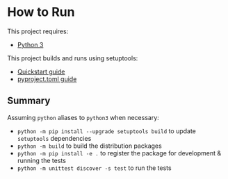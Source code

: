# How to Run

This project requires:

- [Python 3](https://www.python.org/downloads/)

This project builds and runs using setuptools:

- [Quickstart guide](https://setuptools.pypa.io/en/latest/userguide/quickstart.html)
- [pyproject.toml guide](https://setuptools.pypa.io/en/latest/userguide/pyproject_config.html)

## Summary

Assuming `python` aliases to `python3` when necessary:

- `python -m pip install --upgrade setuptools build` to update `setuptools` dependencies
- `python -m build` to build the distribution packages
- `python -m pip install -e .` to register the package for development & running the tests
- `python -m unittest discover -s test` to run the tests